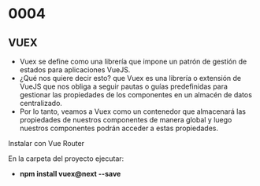 # 0004

## VUEX

- Vuex se define como una librería que impone un patrón de gestión de estados para aplicaciones VueJS.
- ¿Qué nos quiere decir esto? que Vuex es una librería o extensión de VueJS que nos obliga a seguir pautas o guías predefinidas para gestionar las propiedades de los componentes en un almacén de datos centralizado.
 - Por lo tanto, veamos a Vuex como un contenedor que almacenará las propiedades de nuestros componentes de manera global y luego nuestros componentes podrán acceder a estas propiedades.
 

Instalar con Vue Router

En la carpeta del proyecto ejecutar: 
- **npm install vuex@next --save**